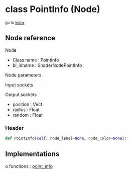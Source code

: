 # class PointInfo (Node)

<sub>go to [index](/docs/index.md)</sub>

## Node reference

Node
 - Class name : PointInfo
 - bl_idname : ShaderNodePointInfo

Node parameters

Input sockets

Output sockets
 - position : Vect
 - radius : Float
 - random : Float

### Header

``` python
def PointInfo(self, node_label=None, node_color=None):
```

## Implementations

o functions : [point_info](/docs/Shader_classes/GLOBAL.md#point_info)


